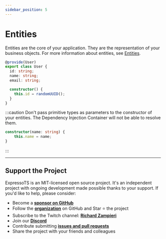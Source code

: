 ```yaml
---
sidebar_position: 5
---
```


# Entities

Entities are the core of your application. They are the representation of your business objects. For more information about entities, see [Entities](../overview/entities.md).

```typescript
@provide(User)
export class User {
  id: string;
  name: string;
  email: string;

  constructor() {
    this.id = randomUUID();
  }
}
```

:::caution
Don't pass primitive types as parameters to the constructor of your entities. The Dependency Injection Container will not be able to resolve them.

```typescript
constructor(name: string) {
    this.name = name;
}
```

:::

---

## Support the Project

ExpressoTS is an MIT-licensed open source project. It's an independent project with ongoing development made possible thanks to your support. If you'd like to help, please consider:

- Become a **[sponsor on GitHub](https://github.com/sponsors/expressots)**
- Follow the **[organization](https://github.com/expressots)** on GitHub and Star ⭐ the project
- Subscribe to the Twitch channel: **[Richard Zampieri](https://www.twitch.tv/richardzampieri)**
- Join our **[Discord](https://discord.com/invite/PyPJfGK)**
- Contribute submitting **[issues and pull requests](https://github.com/expressots/expressots/issues/new/choose)**
- Share the project with your friends and colleagues
